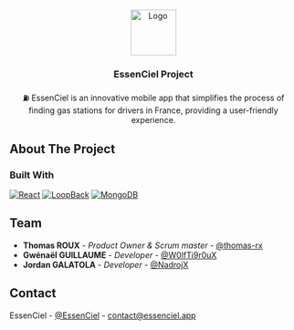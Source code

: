 <!-- Improved compatibility of back to top link: See: https://github.com/othneildrew/Best-README-Template/pull/73 -->
<a name="readme-top"></a>
<!--
*** Thanks for checking out the Best-README-Template. If you have a suggestion
*** that would make this better, please fork the repo and create a pull request
*** or simply open an issue with the tag "enhancement".
*** Don't forget to give the project a star!
*** Thanks again! Now go create something AMAZING! :D
-->



<!-- PROJECT SHIELDS -->
<!--
*** I'm using markdown "reference style" links for readability.
*** Reference links are enclosed in brackets [ ] instead of parentheses ( ).
*** See the bottom of this document for the declaration of the reference variables
*** for contributors-url, forks-url, etc. This is an optional, concise syntax you may use.
*** https://www.markdownguide.org/basic-syntax/#reference-style-links
-->

<!-- PROJECT LOGO -->
<br />
<div align="center">
  <a href="https://github.com/EssenCiel/essenciel-readme-base">
    <img src="https://avatars.githubusercontent.com/u/128941531?s=200&v=4" alt="Logo" width="80" height="80">
  </a>

<h3 align="center">EssenCiel Project</h3>

  <p align="center">
    ⛽️ EssenCiel is an innovative mobile app that simplifies the process of finding gas stations for drivers in France, providing a user-friendly experience.
  </p>
</div>


<!-- ABOUT THE PROJECT -->

## About The Project

<!-- [![Product Name Screen Shot][product-screenshot]](https://essenciel.app) -->

### Built With

[![React][React-Native]][React-Native-url]
[![LoopBack][LoopBack]][LoopBack-url]
[![MongoDB][MongoDB]][MongoDB-url]

<!-- CONTACT -->

## Team

- **Thomas ROUX** - *Product Owner & Scrum master* - [@thomas-rx](https://thomasroux.me/)
- **Gwénaël GUILLAUME** - *Developer* - [@W0lfTi9r0uX](https://github.com/W0lfTi9r0uX)
- **Jordan GALATOLA** - *Developer* - [@NadrojX](https://github.com/NadrojX)


## Contact

EssenCiel - [@EssenCiel](https://twitter.com/EssenCiel) - contact@essenciel.app


<!-- ACKNOWLEDGMENTS -->
<!-- MARKDOWN LINKS & IMAGES -->
<!-- https://www.markdownguide.org/basic-syntax/#reference-style-links -->

[product-screenshot]: images/screenshot.png

[React-Native]: https://img.shields.io/badge/React_Native-20232A?style=for-the-badge&logo=react&logoColor=61DAFB

[React-Native-url]: https://reactnative.dev/

[LoopBack]: https://img.shields.io/badge/LoopBack-007ACC?style=for-the-badge&logo=loopback&logoColor=white

[LoopBack-url]: https://loopback.io/

[MongoDB]: https://img.shields.io/badge/MongoDB-4EA94B?style=for-the-badge&logo=mongodb&logoColor=white

[MongoDB-url]: https://www.mongodb.com/
